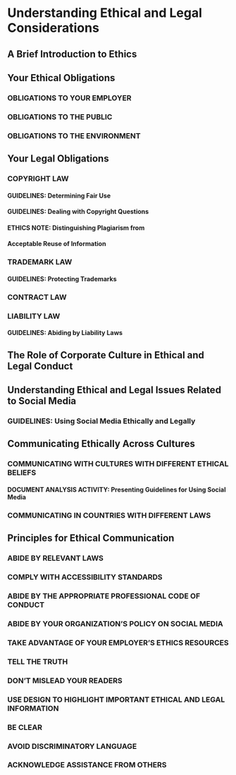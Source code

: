 # Understanding Ethical and Legal Considerations  

## A Brief Introduction to Ethics 


## Your Ethical Obligations 


### OBLIGATIONS TO YOUR EMPLOYER 


### OBLIGATIONS TO THE PUBLIC 


### OBLIGATIONS TO THE ENVIRONMENT 


## Your Legal Obligations


### COPYRIGHT LAW 


#### GUIDELINES: Determining Fair Use 


#### GUIDELINES: Dealing with Copyright Questions 

#### ETHICS NOTE: Distinguishing Plagiarism from


#### Acceptable Reuse of Information 


### TRADEMARK LAW 


#### GUIDELINES: Protecting Trademarks 


### CONTRACT LAW 


### LIABILITY LAW


#### GUIDELINES: Abiding by Liability Laws 


## The Role of Corporate Culture in Ethical and Legal Conduct 


## Understanding Ethical and Legal Issues Related to Social Media 


### GUIDELINES: Using Social Media Ethically and Legally 


## Communicating Ethically Across Cultures 


### COMMUNICATING WITH CULTURES WITH DIFFERENT ETHICAL BELIEFS 


#### DOCUMENT ANALYSIS ACTIVITY: Presenting Guidelines for Using Social Media 


### COMMUNICATING IN COUNTRIES WITH DIFFERENT LAWS 


## Principles for Ethical Communication 


### ABIDE BY RELEVANT LAWS 


### COMPLY WITH ACCESSIBILITY STANDARDS 


### ABIDE BY THE APPROPRIATE PROFESSIONAL CODE OF CONDUCT 


### ABIDE BY YOUR ORGANIZATION’S POLICY ON SOCIAL MEDIA 


### TAKE ADVANTAGE OF YOUR EMPLOYER’S ETHICS RESOURCES 


### TELL THE TRUTH 


### DON’T MISLEAD YOUR READERS 


### USE DESIGN TO HIGHLIGHT IMPORTANT ETHICAL AND LEGAL INFORMATION 


### BE CLEAR 


### AVOID DISCRIMINATORY LANGUAGE 


### ACKNOWLEDGE ASSISTANCE FROM OTHERS


